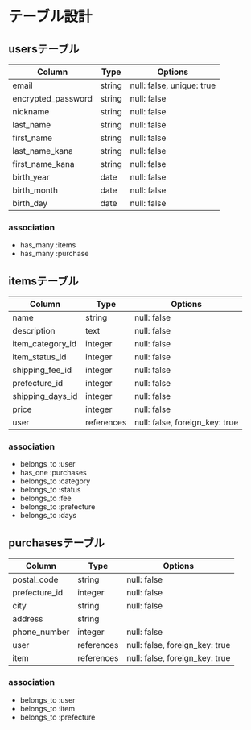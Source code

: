 # テーブル設計

## usersテーブル 
| Column             | Type    | Options                   |
| ------------------ | ------- | ------------------------- |
| email              | string  | null: false, unique: true |
| encrypted_password | string  | null: false               |
| nickname           | string  | null: false               |
| last_name          | string  | null: false               |
| first_name         | string  | null: false               |
| last_name_kana     | string  | null: false               |
| first_name_kana    | string  | null: false               |
| birth_year         | date    | null: false               |
| birth_month        | date    | null: false               |
| birth_day          | date    | null: false               |

### association
- has_many :items
- has_many :purchase


## itemsテーブル
| Column           |Type        | Options                        |
| -----------------|------------| ------------------------------ |
| name             | string     | null: false                    |
| description      | text       | null: false                    |
| item_category_id | integer    | null: false                    |
| item_status_id   | integer    | null: false                    |
| shipping_fee_id  | integer    | null: false                    |
| prefecture_id    | integer    | null: false                    |
| shipping_days_id | integer    | null: false                    |
| price            | integer    | null: false                    |
| user             | references | null: false, foreign_key: true |

### association
- belongs_to :user
- has_one :purchases
- belongs_to :category
- belongs_to :status
- belongs_to :fee
- belongs_to :prefecture
- belongs_to :days


## purchasesテーブル
| Column         |Type        |Options                         |
| ---------------|------------|--------------------------------|
| postal_code    | string     | null: false                    |
| prefecture_id  | integer    | null: false                    |
| city           | string     | null: false                    |
| address        | string     |                                |
| phone_number   | integer    | null: false                    |
| user           | references | null: false, foreign_key: true |
| item           | references | null: false, foreign_key: true |


### association
- belongs_to :user
- belongs_to :item
- belongs_to :prefecture
